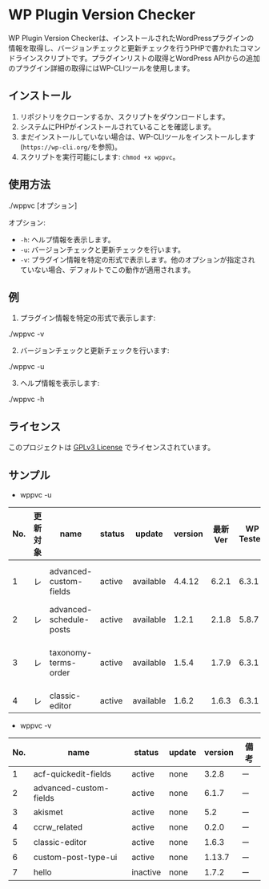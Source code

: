 
# WP Plugin Version Checker

WP Plugin Version Checkerは、インストールされたWordPressプラグインの情報を取得し、バージョンチェックと更新チェックを行うPHPで書かれたコマンドラインスクリプトです。プラグインリストの取得とWordPress APIからの追加のプラグイン詳細の取得にはWP-CLIツールを使用します。

## インストール

1. リポジトリをクローンするか、スクリプトをダウンロードします。
2. システムにPHPがインストールされていることを確認します。
3. まだインストールしていない場合は、WP-CLIツールをインストールします (`https://wp-cli.org/`を参照)。
4. スクリプトを実行可能にします: `chmod +x wppvc`。

## 使用方法

./wppvc [オプション]

オプション:
- `-h`: ヘルプ情報を表示します。
- `-u`: バージョンチェックと更新チェックを行います。
- `-v`: プラグイン情報を特定の形式で表示します。他のオプションが指定されていない場合、デフォルトでこの動作が適用されます。

## 例

1. プラグイン情報を特定の形式で表示します:

./wppvc -v

2. バージョンチェックと更新チェックを行います:

./wppvc -u

3. ヘルプ情報を表示します:

./wppvc -h

## ライセンス

このプロジェクトは [GPLv3 License](LICENSE) でライセンスされています。

## サンプル

- wppvc -u

| No. | 更新対象 | name | status | update | version | 最新Ver | WP Tested | PHP ver | Plugin HomePage | WP公式URL | 備考 |
| --- | -------- | ---- | ------ | ------ | ------- | ------- | --------- | -------- | -------------- | ---------- | ---- |
| 1 | レ | advanced-custom-fields | active | available | 4.4.12 | 6.2.1 | 6.3.1 | 7.0 | [Advanced Custom Fields (ACF)](https://www.advancedcustomfields.com) | [LINK](https://wordpress.org/plugins/advanced-custom-fields/) | ー |
| 2 | レ | advanced-schedule-posts | active | available | 1.2.1 | 2.1.8 | 5.8.7 |  | [Advanced Schedule Posts]() | [LINK](https://wordpress.org/plugins/advanced-schedule-posts/) | ー |
| 3 | レ | taxonomy-terms-order | active | available | 1.5.4 | 1.7.9 | 6.3.1 |  | [Category Order and Taxonomy Terms Order](http://www.nsp-code.com) | [LINK](https://wordpress.org/plugins/taxonomy-terms-order/) | ー |
| 4 | レ | classic-editor | active | available | 1.6.2 | 1.6.3 | 6.3.1 | 5.2.4 | [Classic Editor](https://wordpress.org/plugins/classic-editor/) | [LINK](https://wordpress.org/plugins/classic-editor/) | ー |


- wppvc -v

| No. | name | status | update | version | 備考 |
| --- | ---- | ------ | ------ | ------- | ---- |
| 1 | acf-quickedit-fields | active | none | 3.2.8 | ー |
| 2 | advanced-custom-fields | active | none | 6.1.7 | ー |
| 3 | akismet | active | none | 5.2 | ー |
| 4 | ccrw_related | active | none | 0.2.0 | ー |
| 5 | classic-editor | active | none | 1.6.3 | ー |
| 6 | custom-post-type-ui | active | none | 1.13.7 | ー |
| 7 | hello | inactive | none | 1.7.2 | ー |

